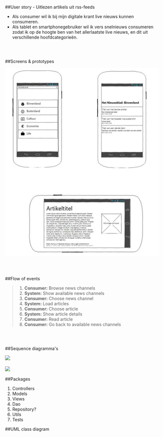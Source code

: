 ##User story - Uitlezen artikels uit rss-feeds
- Als consumer wil ik bij mijn digitale krant live nieuws kunnen consumeren.
- Als tablet en smartphonegebruiker wil ik vers snelnieuws consumeren zodat ik op de hoogte ben van het allerlaatste live nieuws, en dit uit verschillende hoofdcategorieën.
<br />
<br />

##Screens & prototypes

![Screenshot](https://www.github.com/readerAppRafKurt/WebcomponentApp/raw/master/images/user-story-uitlezen-artikels.jpg)



<br />
<br />

##Flow of events

>1. **Consumer:** Browse news channels
>2. **System:**	Show available news channels
>3. **Consumer:** Choose news channel
>4. **System:**	Load articles
>5. **Consumer:** Choose article
>6. **System:** Show article details
>7. **Consumer:** Read article
>8. **Consumer:** Go back to available news channels
<br />
<br />

##Sequence diagramma's
<br />

<img src='http://www.mofosounds.com/assets/sequence-diagram-user-story-uitlezen-artikels.jpg' width='553'>
<br />
<br />
<img src='http://www.mofosounds.com/assets/sd2.jpg' width='750'>

##Packages

1. Controllers
2. Models
3. Views
4. Dao
5. Repository?
6. Utils
7. Tests

##UML class diagram